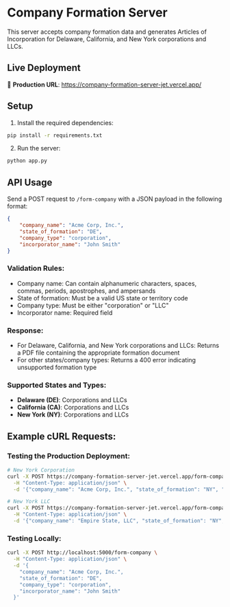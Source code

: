 # Company Formation Server

This server accepts company formation data and generates Articles of Incorporation for Delaware, California, and New York corporations and LLCs.

## Live Deployment

🚀 **Production URL**: https://company-formation-server-jet.vercel.app/

## Setup

1. Install the required dependencies:
```bash
pip install -r requirements.txt
```

2. Run the server:
```bash
python app.py
```

## API Usage

Send a POST request to `/form-company` with a JSON payload in the following format:

```json
{
    "company_name": "Acme Corp, Inc.",
    "state_of_formation": "DE",
    "company_type": "corporation",
    "incorporator_name": "John Smith"
}
```

### Validation Rules:
- Company name: Can contain alphanumeric characters, spaces, commas, periods, apostrophes, and ampersands
- State of formation: Must be a valid US state or territory code
- Company type: Must be either "corporation" or "LLC"
- Incorporator name: Required field

### Response:
- For Delaware, California, and New York corporations and LLCs: Returns a PDF file containing the appropriate formation document
- For other states/company types: Returns a 400 error indicating unsupported formation type

### Supported States and Types:
- **Delaware (DE)**: Corporations and LLCs
- **California (CA)**: Corporations and LLCs
- **New York (NY)**: Corporations and LLCs

## Example cURL Requests:

### Testing the Production Deployment:
```bash
# New York Corporation
curl -X POST https://company-formation-server-jet.vercel.app/form-company \
  -H "Content-Type: application/json" \
  -d '{"company_name": "Acme Corp, Inc.", "state_of_formation": "NY", "company_type": "corporation", "incorporator_name": "John Smith"}' > ny_corp.pdf

# New York LLC
curl -X POST https://company-formation-server-jet.vercel.app/form-company \
  -H "Content-Type: application/json" \
  -d '{"company_name": "Empire State, LLC", "state_of_formation": "NY", "company_type": "LLC", "incorporator_name": "Jane Doe"}' > ny_llc.pdf
```

### Testing Locally:
```bash
curl -X POST http://localhost:5000/form-company \
  -H "Content-Type: application/json" \
  -d '{
    "company_name": "Acme Corp, Inc.",
    "state_of_formation": "DE",
    "company_type": "corporation",
    "incorporator_name": "John Smith"
  }'
```
